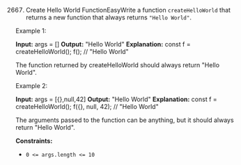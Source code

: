 2667. Create Hello World FunctionEasyWrite a function `createHelloWorld` that returns a new function that always returns `"Hello World"`.
 

Example 1:

**Input:** args = []
**Output:** "Hello World"
**Explanation:**
const f = createHelloWorld();
f(); // "Hello World"

The function returned by createHelloWorld should always return "Hello World".

Example 2:

**Input:** args = [{},null,42]
**Output:** "Hello World"
**Explanation:**
const f = createHelloWorld();
f({}, null, 42); // "Hello World"

The arguments passed to the function can be anything, but it should always return "Hello World".

 

**Constraints:**

- ```0 <= args.length <= 10```
